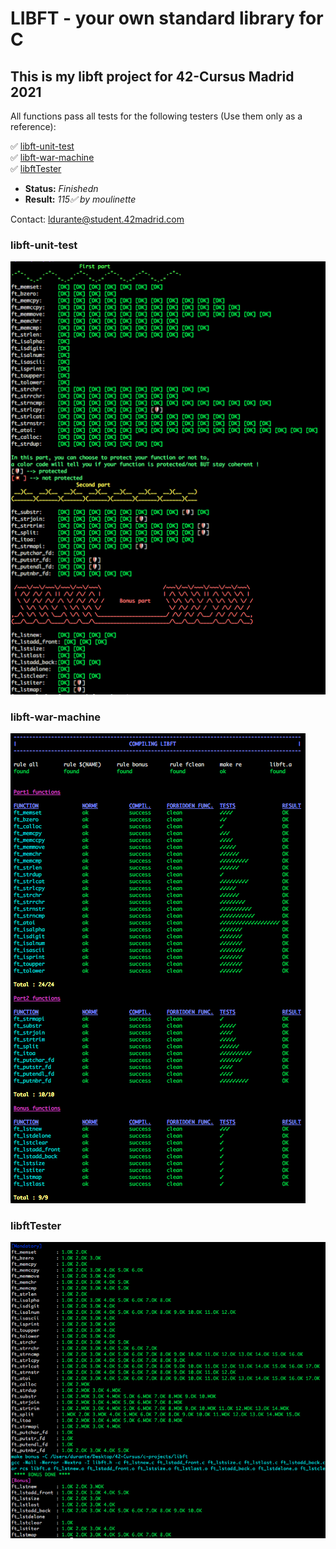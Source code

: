 # LIBFT - your own standard library for C #

## This is my libft project for 42-Cursus Madrid 2021 ##

All functions pass all tests for the following testers (Use them only as a reference):

✅ [libft-unit-test](https://github.com/alelievr/libft-unit-test)  
✅ [libft-war-machine](https://github.com/ska42/libft-war-machine)  
✅ [libftTester](https://github.com/Tripouille/libftTester)

- **Status:** *Finishedn*
- **Result:** *115✅ by moulinette*

Contact: ldurante@student.42madrid.com

### libft-unit-test ###
![libft-unit-test](https://github.com/durantecode/42-Cursus/blob/master/c-projects/libft/test_screenshots/1-libft-unit-test.png)

### libft-war-machine ###
![libft-war-machine](https://github.com/durantecode/42-Cursus/blob/master/c-projects/libft/test_screenshots/2-libft-war-machine.png)

### libftTester ###
![libftTester](https://github.com/durantecode/42-Cursus/blob/master/c-projects/libft/test_screenshots/3-libftTester.png)
